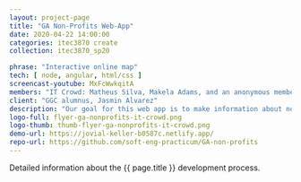 ```yaml
---
layout: project-page
title: "GA Non-Profits Web-App"
date: 2020-04-22 14:00:00
categories: itec3870 create
collection: itec3870_sp20

phrase: "Interactive online map"
tech: [ node, angular, html/css ]
screencast-youtube: MxFcWwkqitA
members: "IT Crowd: Matheus Silva, Makela Adams, and an anonymous member"
client: "GGC alumnus, Jasmin Alvarez"
description: "Our goal for this web app is to make information about non-profit organizations more accessible to the community and volunteers. The user will be able to search all non-profit organizations in Gwinnett County, the user will also have a filter feature where the user can filter the non - profit organizations based on their preferences. User can see details information of all the organizations with a link to access the organization website directly."
logo-full: flyer-ga-nonprofits-it-crowd.png
logo-thumb: thumb-flyer-ga-nonprofits-it-crowd.png
demo-url: https://jovial-keller-b0587c.netlify.app/
repo-url: https://github.com/soft-eng-practicum/GA-non-profits
---
```


Detailed information about the {{ page.title }} development process.

<!-- lightgallery -->
<script src="https://code.jquery.com/jquery-2.2.4.min.js"></script>
<script src="https://cdn.jsdelivr.net/lightgallery/1.3.7/js/lightgallery.min.js">
</script>
<script src="https://cdn.jsdelivr.net/g/lg-zoom"></script>

<script type="text/javascript">

    $(document).ready(function() {

        $("body").lightGallery({

            zoom: true,
            selector: 'a#lightgallery',
            selectWithin: 'body'

        });

    });

</script>

[ggc]: http://www.ggc.edu
[gunay-ggc]: http://www.ggc.edu/about-ggc/directory/cengiz-gunay
[doloc-ggc]: http://www.ggc.edu/about-ggc/directory/anca-doloc-mihu
